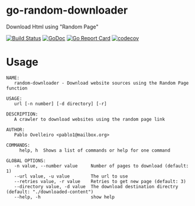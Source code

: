 
# go-random-downloader
Download Html using "Random Page"




[![Build Status](https://travis-ci.org/binaryplease/go-random-downloader.svg?branch=master)](https://travis-ci.org/binaryplease/go-random-downloader)
[![GoDoc](https://godoc.org/github.com/binaryplease/go-random-downloader?status.svg)](https://godoc.org/github.com/binaryplease/go-random-downloader)
[![Go Report Card](https://goreportcard.com/badge/github.com/binaryplease/go-random-downloader)](https://goreportcard.com/report/github.com/binaryplease/go-random-downloader)
[![codecov](https://codecov.io/gh/binaryplease/go-random-downloader/branch/master/graph/badge.svg)](https://codecov.io/gh/binaryplease/go-random-downloader)

# Usage
```
NAME:
   random-downloader - Download website sources using the Random Page function

USAGE:
   url [-n number] [-d directory] [-r]

DESCRIPTION:
   A crawler to download websites using the random page link

AUTHOR:
   Pablo Ovelleiro <pablo1@mailbox.org>

COMMANDS:
     help, h  Shows a list of commands or help for one command

GLOBAL OPTIONS:
   -n value, --number value     Number of pages to download (default: 1)
   --url value, -u value        The url to use
   --retries value, -r value    Retries to get new page (default: 3)
   --directory value, -d value  The download destination directry (default: "./downloaded-content")
   --help, -h                   show help
```
